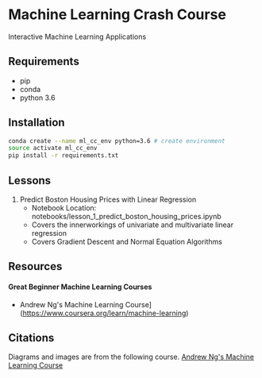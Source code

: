 <!--
  Title: Machine Learning Crash Course
  Description: Interactive Machine Learning Applications
  Author: mwakaba2
  -->
  
# Machine Learning Crash Course
Interactive Machine Learning Applications

## Requirements
* pip
* conda
* python 3.6

## Installation

```bash
conda create --name ml_cc_env python=3.6 # create environment
source activate ml_cc_env
pip install -r requirements.txt
```

## Lessons

1. Predict Boston Housing Prices with Linear Regression
	* Notebook Location: notebooks/lesson_1_predict_boston_housing_prices.ipynb
 	* Covers the innerworkings of univariate and multivariate linear regression
 	* Covers Gradient Descent and Normal Equation Algorithms

## Resources

#### Great Beginner Machine Learning Courses
* Andrew Ng's Machine Learning Course](https://www.coursera.org/learn/machine-learning)

## Citations

 Diagrams and images are from the following course.
[Andrew Ng's Machine Learning Course](https://www.coursera.org/learn/machine-learning)
